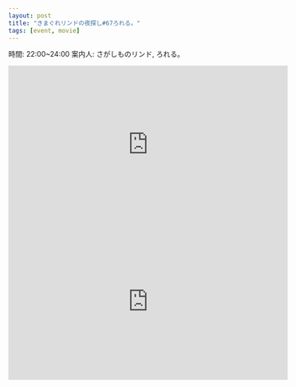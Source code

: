 ```yaml
---
layout: post
title: "きまぐれリンドの夜探し#67ろれる。"
tags: [event, movie]
---
```


時間: 22:00~24:00
案内人: さがしものリンド, ろれる。

<iframe width="560" height="315" src="https://www.youtube.com/embed/R_YS5puvZ-k" frameborder="0" allow="accelerometer; autoplay; encrypted-media; gyroscope; picture-in-picture" allowfullscreen></iframe>

<iframe width="560" height="315" src="https://www.youtube.com/embed/-tOtfkv49l0" frameborder="0" allow="accelerometer; autoplay; encrypted-media; gyroscope; picture-in-picture" allowfullscreen></iframe>
